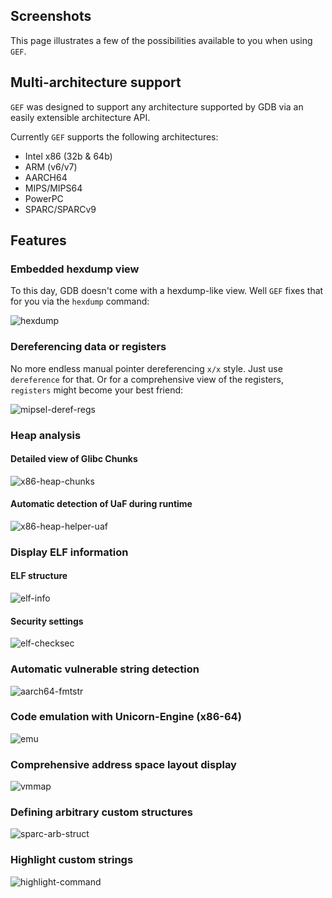 ## Screenshots

<!-- @import "[TOC]" {cmd="toc" depthFrom=1 depthTo=6 orderedList=false} -->

This page illustrates a few of the possibilities available to you when using `GEF`.

## Multi-architecture support

`GEF` was designed to support any architecture supported by GDB via an easily
extensible architecture API.

Currently `GEF` supports the following architectures:

-  Intel x86 (32b & 64b)
-  ARM (v6/v7)
-  AARCH64
-  MIPS/MIPS64
-  PowerPC
-  SPARC/SPARCv9

## Features

### Embedded hexdump view

To this day, GDB doesn't come with a hexdump-like view. Well `GEF` fixes that for you via the
`hexdump` command:

![hexdump](https://i.imgur.com/qt77lFQ.png)

### Dereferencing data or registers

No more endless manual pointer dereferencing `x/x` style. Just use `dereference` for that. Or for a
comprehensive view of the registers, `registers` might become your best friend:

![mipsel-deref-regs](https://i.imgur.com/f5ZaWDC.png)

### Heap analysis

#### Detailed view of Glibc Chunks

![x86-heap-chunks](https://i.imgur.com/zBSTUHb.png)

#### Automatic detection of UaF during runtime

![x86-heap-helper-uaf](https://i.imgur.com/NfV5Cu9.png)

### Display ELF information

#### ELF structure

![elf-info](https://i.imgur.com/AkWhJ3t.png)

#### Security settings

![elf-checksec](https://i.imgur.com/HXcwr2S.png)

### Automatic vulnerable string detection

![aarch64-fmtstr](https://i.imgur.com/iF4l1R5.png)

### Code emulation with Unicorn-Engine (x86-64)

![emu](https://i.imgur.com/n4Oy5D0.png)

### Comprehensive address space layout display

![vmmap](https://i.imgur.com/V9zMLUt.png)

### Defining arbitrary custom structures

![sparc-arb-struct](https://i.imgur.com/dEMUuP7.png)

### Highlight custom strings

![highlight-command](https://i.imgur.com/UwSPXrV.png)
